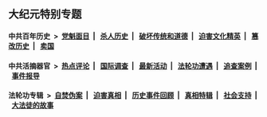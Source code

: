 ## 大纪元特别专题

#### 中共百年历史 &nbsp;>&nbsp; [党魁面目](indexes/nf1176107/README.md?11020430) &nbsp;| &nbsp; [杀人历史](indexes/nf1176106/README.md?11020430) &nbsp;| &nbsp; [破坏传统和道德](indexes/nf1176106/README.md?11020430) &nbsp;| &nbsp; [迫害文化精英](indexes/nf1176111/README.md?11020430) &nbsp;| &nbsp; [篡改历史](indexes/nf1176115/README.md?11020430) &nbsp;| &nbsp; [卖国](indexes/nf1176117/README.md?11020430) 

#### 中共活摘器官 &nbsp;>&nbsp; [热点评论](indexes/nf5879/README.md?11020430) &nbsp;| &nbsp; [国际调查](indexes/nf5947/README.md?11020430) &nbsp;| &nbsp; [最新活动](indexes/nf5883/README.md?11020430) &nbsp;| &nbsp; [法轮功遭遇](indexes/nf5881/README.md?11020430) &nbsp;| &nbsp; [追查案例](indexes/nf5880/README.md?11020430) &nbsp;| &nbsp; [事件报导](indexes/nf5877/README.md?11020430) 

#### 法轮功专辑 &nbsp;>&nbsp; [自焚伪案](indexes/nf5562/README.md?11020430) &nbsp;| &nbsp; [迫害真相](indexes/nf4379/README.md?11020430) &nbsp;| &nbsp; [历史事件回顾](indexes/nf5793/README.md?11020430) &nbsp;| &nbsp; [真相特辑](indexes/nf4389/README.md?11020430) &nbsp;| &nbsp; [社会支持](indexes/nf4386/README.md?11020430) &nbsp;| &nbsp; [大法徒的故事](indexes/nf1147481/README.md?11020430) 
